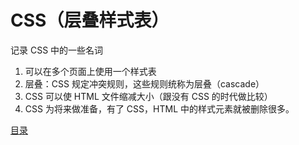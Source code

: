 # CSS（层叠样式表）



记录 CSS 中的一些名词

1. 可以在多个页面上使用一个样式表
2. 层叠：CSS 规定冲突规则，这些规则统称为层叠（cascade）
3. CSS 可以使 HTML 文件缩减大小（跟没有 CSS 的时代做比较）
4. CSS 为将来做准备，有了 CSS，HTML 中的样式元素就被删除很多。

[目录](CSS/)





